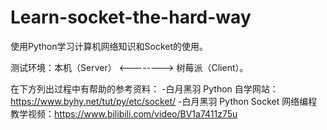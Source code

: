 # Learn-socket-the-hard-way
使用Python学习计算机网络知识和Socket的使用。

测试环境：本机（Server） <--------> 树莓派（Client）。

在下方列出过程中有帮助的参考资料：
-白月黑羽 Python 自学网站：https://www.byhy.net/tut/py/etc/socket/
-白月黑羽 Python Socket 网络编程教学视频：https://www.bilibili.com/video/BV1a7411z75u
